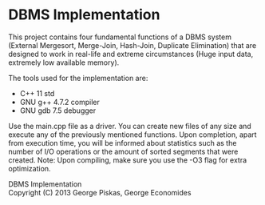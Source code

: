 DBMS Implementation
===================

This project contains four fundamental functions of a DBMS system (External Mergesort, Merge-Join, Hash-Join, Duplicate Elimination) that are designed to work in real-life and extreme circumstances (Huge input data, extremely low available memory).

The tools used for the implementation are: <br> 
<ul>
<li>C++ 11 std</li>
<li>GNU g++ 4.7.2 compiler</li>
<li>GNU gdb 7.5 debugger</li>
</ul>

Use the main.cpp file as a driver. You can create new files of any size and execute any of the previously mentioned functions. Upon completion, apart from execution time, you will be informed about statistics such as the number of I/O operations or the amount of sorted segments that were created.
Note: Upon compiling, make sure you use the -O3 flag for extra optimization.

DBMS Implementation <br> Copyright (C) 2013 George Piskas, George Economides